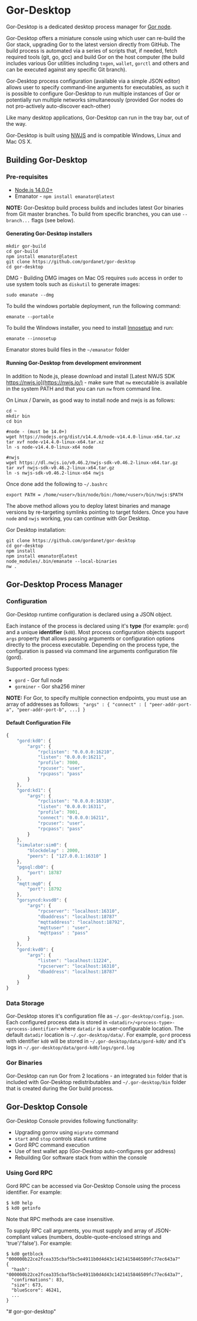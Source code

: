 # Gor-Desktop

Gor-Desktop is a dedicated desktop process manager for [Gor node](https://github.com/gordanet/gord).


Gor-Desktop offers a miniature console using which user can re-build the Gor stack, upgrading Gor to the latest version directly from GitHub. The build process is automated via a series of scripts that, if
needed, fetch required tools (git, go, gcc) and build Gor on the host computer (the build includes various Gor utilities including `txgen`, `wallet`, `gorctl` and others and can be executed against any specific Git branch).  

Gor-Desktop process configuration (available via a simple JSON editor) allows user to specify command-line arguments for executables, as such it is possible to configure Gor-Desktop to run multiple instances of Gor or potentially run multiple networks simultaneously (provided Gor nodes do not pro-actively auto-discover each-other)

Like many desktop applications, Gor-Desktop can run in the tray bar, out of the way.

Gor-Desktop is built using [NWJS](https://nwjs.io) and is compatible Windows, Linux and Mac OS X.


## Building Gor-Desktop

### Pre-requisites

- [Node.js 14.0.0+](https://nodejs.org/)
- Emanator - `npm install emanator@latest`


**NOTE:** Gor-Desktop build process builds and includes latest Gor binaries from Git master branches. 
To build from specific branches, you can use `--branch...` flags (see below).

#### Generating Gor-Desktop installers
```
mkdir gor-build
cd gor-build
npm install emanator@latest
git clone https://github.com/gordanet/gor-desktop
cd gor-desktop
```


DMG - Building DMG images on Mac OS requires `sudo` access in order to use system tools such as `diskutil` to generate images: 
```
sudo emanate --dmg
```

To build the windows portable deployment, run the following command:
```
emanate --portable
```

To build the Windows installer, you need to install [Innosetup](https://jrsoftware.org/isdl.php) and run:
```
emanate --innosetup
```


Emanator stores build files in the `~/emanator` folder

#### Running Gor-Desktop from development environment


In addition to Node.js, please download and install [Latest NWJS SDK https://nwjs.io](https://nwjs.io/) - make sure that `nw` executable is available in the system PATH and that you can run `nw` from command line.

On Linux / Darwin, as good way to install node and nwjs is as follows:

```
cd ~
mkdir bin
cd bin

#node - (must be 14.0+)
wget https://nodejs.org/dist/v14.4.0/node-v14.4.0-linux-x64.tar.xz
tar xvf node-v14.4.0-linux-x64.tar.xz
ln -s node-v14.4.0-linux-x64 node

#nwjs
wget https://dl.nwjs.io/v0.46.2/nwjs-sdk-v0.46.2-linux-x64.tar.gz
tar xvf nwjs-sdk-v0.46.2-linux-x64.tar.gz
ln -s nwjs-sdk-v0.46.2-linux-x64 nwjs

```
Once done add the following to `~/.bashrc`
```
export PATH = /home/<user>/bin/node/bin:/home/<user>/bin/nwjs:$PATH
```

The above method allows you to deploy latest binaries and manage
versions by re-targeting symlinks pointing to target folders.
Once you have `node` and `nwjs` working, you can continue with
Gor Desktop.

Gor Desktop installation:

```
git clone https://github.com/gordanet/gor-desktop
cd gor-desktop
npm install
npm install emanator@latest
node_modules/.bin/emanate --local-binaries
nw .
```



## Gor-Desktop Process Manager

### Configuration

Gor-Desktop runtime configuration is declared using a JSON object.  

Each instance of the process is declared using it's **type** (for example: `gord`) and a unique **identifier** (`kd0`).  Most process configuration objects support `args` property that allows
passing arguments or configuration options directly to the process executable.  Depending on the process type, the configuration is passed via command line arguments configuration file (gord).

Supported process types:
- `gord` - Gor full node
- `gorminer` - Gor sha256 miner

**NOTE:** For Gor, to specify multiple connection endpoints, you must use an array of addresses as follows: ` "args" : { "connect" : [ "peer-addr-port-a", "peer-addr-port-b", ...] }`

#### Default Configuration File
```js
{
	"gord:kd0": {
		"args": {
			"rpclisten": "0.0.0.0:16210",
			"listen": "0.0.0.0:16211",
			"profile": 7000,
			"rpcuser": "user",
			"rpcpass": "pass"
		}
	},
	"gord:kd1": {
		"args": {
			"rpclisten": "0.0.0.0:16310",
			"listen": "0.0.0.0:16311",
			"profile": 7001,
			"connect": "0.0.0.0:16211",
			"rpcuser": "user",
			"rpcpass": "pass"
		}
	},
	"simulator:sim0": {
        "blockdelay" : 2000,
		"peers": [ "127.0.0.1:16310" ]
	},
	"pgsql:db0": {
		"port": 18787
	},
	"mqtt:mq0": {
		"port": 18792
	},
	"gorsyncd:kvsd0": {
		"args": {
			"rpcserver": "localhost:16310",
			"dbaddress": "localhost:18787"
			"mqttaddress": "localhost:18792",
			"mqttuser" : "user",
			"mqttpass" : "pass"
		}
	},
	"gord:kvd0": {
		"args": {
			"listen": "localhost:11224",
			"rpcserver": "localhost:16310",
			"dbaddress": "localhost:18787"
		}
	}
}
```

### Data Storage

Gor-Desktop stores it's configuration file as `~/.gor-desktop/config.json`.  Each configured process data is stored in `<datadir>/<process-type>-<process-identifier>` where `datadir` is a user-configurable location.  The default `datadir` location is `~/.gor-desktop/data/`.  For example, `gord` process with identifier `kd0` will be stored in `~/.gor-desktop/data/gord-kd0/` and it's logs in `~/.gor-desktop/data/gord-kd0/logs/gord.log`

### Gor Binaries

Gor-Desktop can run Gor from 2 locations - an integrated `bin` folder that is included with Gor-Desktop redistributables and `~/.gor-desktop/bin` folder that is created during the Gor build process. 

## Gor-Desktop Console

Gor-Desktop Console provides following functionality:
- Upgrading gorrov using `migrate` command
- `start` and `stop` controls stack runtime
- Gord RPC command execution
- Use of test wallet app (Gor-Desktop auto-configures gor address)
- Rebuilding Gor software stack from within the console

### Using Gord RPC

Gord RPC can be accessed via Gor-Desktop Console using the process identifier. For example:
```
$ kd0 help
$ kd0 getinfo
```
Note that RPC methods are case insensitive.

To supply RPC call arguments, you must supply and array of JSON-compliant values (numbers, double-quote-enclosed strings and 'true'/'false').  For example:
```
$ kd0 getblock "000000b22ce2fcea335cbaf5bc5e4911b0d4d43c1421415846509fc77ec643a7"
{
  "hash": "000000b22ce2fcea335cbaf5bc5e4911b0d4d43c1421415846509fc77ec643a7",
  "confirmations": 83,
  "size": 673,
  "blueScore": 46241,
  ...
}
```

"# gor-gor-desktop" 
